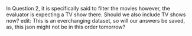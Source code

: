 In Question 2, it is specifically said to filter the movies however, the
evaluator is expecting a TV show there. Should we also include TV shows now?
edit: This is an everchanging dataset, so will our answers be saved, as, this
json might not be in this order tomorrow?